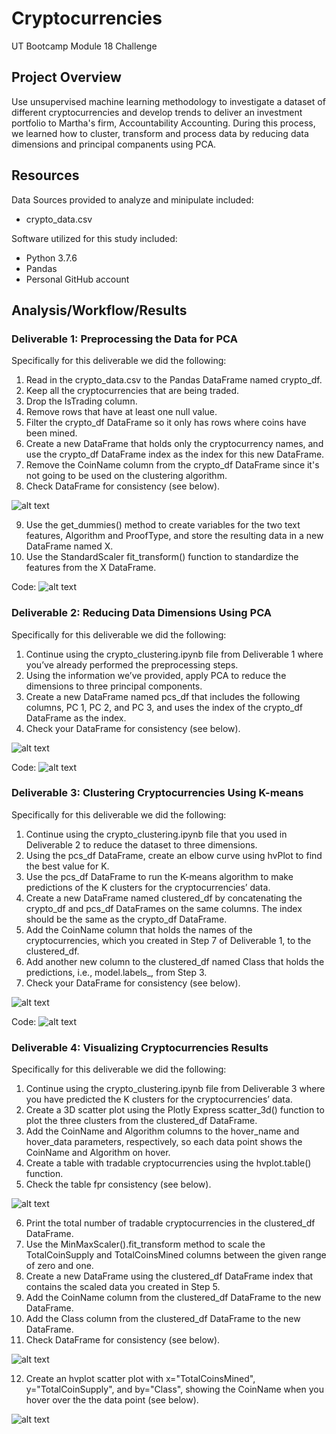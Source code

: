 # Cryptocurrencies

UT Bootcamp Module 18 Challenge

## Project Overview
Use unsupervised machine learning methodology to investigate a dataset of different cryptocurrencies and develop trends to deliver an investment portfolio to Martha's firm, Accountability Accounting.  During this process, we learned how to cluster, transform and process data by reducing data dimensions and principal companents using PCA.

## Resources
Data Sources provided to analyze and minipulate included:
- crypto_data.csv

Software utilized for this study included: 
- Python 3.7.6 
- Pandas
- Personal GitHub account

## Analysis/Workflow/Results

### Deliverable 1: Preprocessing the Data for PCA

Specifically for this deliverable we did the following:
1. Read in the crypto_data.csv to the Pandas DataFrame named crypto_df.
2. Keep all the cryptocurrencies that are being traded.
3. Drop the IsTrading column.
4. Remove rows that have at least one null value.
5. Filter the crypto_df DataFrame so it only has rows where coins have been mined.
6. Create a new DataFrame that holds only the cryptocurrency names, and use the crypto_df DataFrame index as the index for this new DataFrame.
7. Remove the CoinName column from the crypto_df DataFrame since it's not going to be used on the clustering algorithm.
8. Check DataFrame for consistency (see below).

![alt text](https://github.com/austin020269/Credit_Risk_Analysis/blob/main/Deli1_2a.PNG)

9. Use the get_dummies() method to create variables for the two text features, Algorithm and ProofType, and store the resulting data in a new DataFrame named X.
10. Use the StandardScaler fit_transform() function to standardize the features from the X DataFrame.

Code:
![alt text](https://github.com/austin020269/Credit_Risk_Analysis/blob/main/Deli1_2a.PNG)

### Deliverable 2: Reducing Data Dimensions Using PCA 

Specifically for this deliverable we did the following:
1. Continue using the crypto_clustering.ipynb file from Deliverable 1 where you’ve already performed the preprocessing steps.
2. Using the information we’ve provided, apply PCA to reduce the dimensions to three principal components.
3. Create a new DataFrame named pcs_df that includes the following columns, PC 1, PC 2, and PC 3, and uses the index of the crypto_df DataFrame as the index.
4. Check your DataFrame for consistency (see below).

![alt text](https://github.com/austin020269/Credit_Risk_Analysis/blob/main/Deli2_1a.PNG)

Code:
![alt text](https://github.com/austin020269/Credit_Risk_Analysis/blob/main/Deli2_1.PNG)

### Deliverable 3: Clustering Cryptocurrencies Using K-means

Specifically for this deliverable we did the following:
1. Continue using the crypto_clustering.ipynb file that you used in Deliverable 2 to reduce the dataset to three dimensions.
2. Using the pcs_df DataFrame, create an elbow curve using hvPlot to find the best value for K.
3. Use the pcs_df DataFrame to run the K-means algorithm to make predictions of the K clusters for the cryptocurrencies’ data.
4. Create a new DataFrame named clustered_df by concatenating the crypto_df and pcs_df DataFrames on the same columns. The index should be the same as the crypto_df DataFrame.
5. Add the CoinName column that holds the names of the cryptocurrencies, which you created in Step 7 of Deliverable 1, to the clustered_df.
6. Add another new column to the clustered_df named Class that holds the predictions, i.e., model.labels_, from Step 3.
7. Check your DataFrame for consistency (see below).

![alt text](https://github.com/austin020269/Credit_Risk_Analysis/blob/main/Deli3_1a.PNG)

Code:
![alt text](https://github.com/austin020269/Credit_Risk_Analysis/blob/main/Deli3_1.PNG)

### Deliverable 4: Visualizing Cryptocurrencies Results

Specifically for this deliverable we did the following:
1. Continue using the crypto_clustering.ipynb file from Deliverable 3 where you have predicted the K clusters for the cryptocurrencies’ data.
2. Create a 3D scatter plot using the Plotly Express scatter_3d() function to plot the three clusters from the clustered_df DataFrame.
3. Add the CoinName and Algorithm columns to the hover_name and hover_data parameters, respectively, so each data point shows the CoinName and Algorithm on hover.
4. Create a table with tradable cryptocurrencies using the hvplot.table() function.
5. Check the table fpr consistency (see below).

![alt text](https://github.com/austin020269/Credit_Risk_Analysis/blob/main/Deli3_1a.PNG)

6. Print the total number of tradable cryptocurrencies in the clustered_df DataFrame.
7. Use the MinMaxScaler().fit_transform method to scale the TotalCoinSupply and TotalCoinsMined columns between the given range of zero and one.
8. Create a new DataFrame using the clustered_df DataFrame index that contains the scaled data you created in Step 5.
9. Add the CoinName column from the clustered_df DataFrame to the new DataFrame.
10. Add the Class column from the clustered_df DataFrame to the new DataFrame.
11. Check DataFrame for consistency (see below).

![alt text](https://github.com/austin020269/Credit_Risk_Analysis/blob/main/Deli3_1a.PNG)

12. Create an hvplot scatter plot with x="TotalCoinsMined", y="TotalCoinSupply", and by="Class", showing the CoinName when you hover over the the data point (see below).

![alt text](https://github.com/austin020269/Credit_Risk_Analysis/blob/main/Deli3_1a.PNG)
